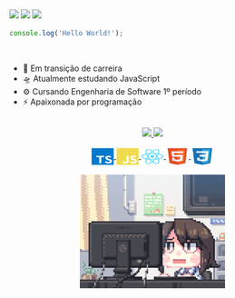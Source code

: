##
<div> 
  <a href="https://www.instagram.com/ivnymetzker" target="_blank"><img src="https://img.shields.io/badge/-Instagram-%23E4405F?style=for-the-badge&logo=instagram&logoColor=white" target="_blank"></a>
  <a href = "mailto:ivnymetzker@gmail.com"><img src="https://img.shields.io/badge/-Gmail-%23333?style=for-the-badge&logo=gmail&logoColor=white" target="_blank"></a>
  <a href="https://www.linkedin.com/in/ivny-metzker-509880251" target="_blank"><img src="https://img.shields.io/badge/-LinkedIn-%230077B5?style=for-the-badge&logo=linkedin&logoColor=white" target="_blank"></a> 
</div>

```javascript
console.log('Hello World!');
```
<br>

- 🚀 Em transição de carreira
- 🛸 Atualmente estudando JavaScript
- ⚙ Cursando Engenharia de Software 1º período 
- ⚡ Apaixonada por programação

<br>

<div align="center">
  <a href="https://github.com/iMetzker">
  <img height="180em" src="https://github-readme-stats-eight-theta.vercel.app/api?username=iMetzker&show_icons=true&theme=midnight-purple&include_all_commits=true&count_private=true"/>
  <img height="180em" src="https://github-readme-stats-git-masterrstaa-rickstaa.vercel.app/api/top-langs/?username=iMetzker&layout=compact&langs_count=7&theme=midnight-purple"/>
</div>

<div style="display: inline_block" align="center"><br>
  <img align="center" alt="Metzker-Ts" height="30" width="40" src="https://raw.githubusercontent.com/devicons/devicon/master/icons/typescript/typescript-plain.svg">
  <img align="center" alt="Metzker-Js" height="30" width="40" src="https://raw.githubusercontent.com/devicons/devicon/master/icons/javascript/javascript-plain.svg">
  <img align="center" alt="Metzker-React" height="30" width="40" src="https://raw.githubusercontent.com/devicons/devicon/master/icons/react/react-original.svg">
  <img align="center" alt="Metzker-HTML" height="30" width="40" src="https://raw.githubusercontent.com/devicons/devicon/master/icons/html5/html5-original.svg">
  <img align="center" alt="Metzker-CSS" height="30" width="40" src="https://raw.githubusercontent.com/devicons/devicon/master/icons/css3/css3-original.svg">
</div>
  
<br>
  
<div align="center">
  <img height="200em" src="gif-code.gif">
</div>
 
##
